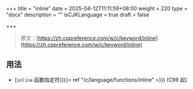 +++
title = "inline"
date = 2025-04-12T11:11:59+08:00
weight = 220
type = "docs"
description = ""
isCJKLanguage = true
draft = false

+++

> 原文：[https://zh.cppreference.com/w/c/keyword/inline](https://zh.cppreference.com/w/c/keyword/inline)

## 用法

- [`inline` 函数指定符]({{< ref "/c/language/functions/inline" >}}) (C99 起)

